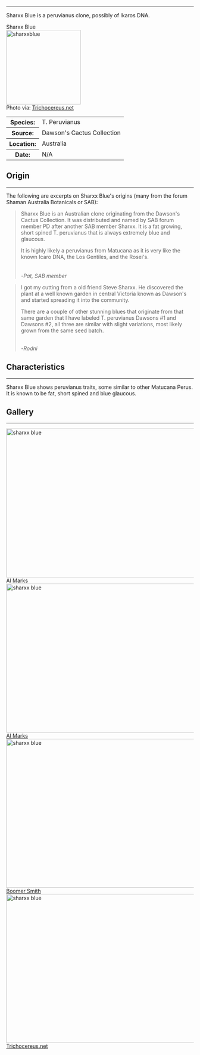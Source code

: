 <hr>

Sharxx Blue is a peruvianus clone, possibly of Ikaros DNA.  


<div class="infobox">
<div class="infobox-title">Sharxx Blue</div>
<div class="infobox-image">
<img src="./sharxx.jpg" alt="sharxxblue" width="200">

<div class="infobox-credit">
    Photo via: <a href="https://trichocereus.net/" target="_blank">Trichocereus.net</a>
</div>

</div>
<table class="infobox-table">
<tr>
    <th class="parameter-title">Species: </th>
    <td>T. Peruvianus</td>
</tr>
<tr>
    <th class="parameter-title">Source: </th>
    <td>Dawson's Cactus Collection</td>
</tr>
<tr>
    <th class="parameter-title" >Location: </th>
    <td>Australia</td>
</tr>
<tr>
    <th class="parameter-title">Date: </th>
    <td>N/A</td>
</tr>
</table>
<!-- <div class="infobox-title">Aliases</div> -->
<!-- <ul class="infobox-table">
    <li class="alias-name">Ogun</li>
</ul> -->
</div>



## Origin
<hr>

The following are excerpts on Sharxx Blue's origins (many from the forum Shaman Australia Botanicals or SAB):

<blockquote>
Sharxx Blue is an Australian clone originating from the Dawson's Cactus Collection. It was distributed and named by SAB forum member PD after another SAB member Sharxx. It is a fat growing, short spined T. peruvianus that is always extremely blue and glaucous.

It is highly likely a peruvianus from Matucana as it is very like the known Icaro DNA, the Los Gentiles, and the Rosei's.<br><br>    
-<em>Pat, SAB member</em>
</blockquote>

<blockquote>
I got my cutting from a old friend Steve Sharxx. He discovered the plant at a well known garden in central Victoria known as Dawson's and started spreading it into the community.

There are a couple of other stunning blues that originate from that same garden that I have labeled T. peruvianus Dawsons #1 and Dawsons #2, all three are similar with slight variations, most likely grown from the same seed batch.<br><br>

-<em>Rodni</em>
</blockquote>


## Characteristics 
<hr>

Sharxx Blue shows peruvianus traits, some similar to other Matucana Perus. It is known to be fat, short spined and blue glaucous. 


## Gallery
<hr>  

<div class="gallery-container">
<div class="gallery">
  <a target="_blank" href="./sharxx1.jpg">
    <img src="./sharxx1.jpg" alt="sharxx blue" width="600" height="400">
  </a>
  <div class="desc">Al Marks</div>
</div>

<div class="gallery">
  <a target="_blank" href="./sharxx2.jpg">
    <img src="./sharxx2.jpg" alt="sharxx blue" width="600" height="400">
    <div class="desc">Al Marks</div>
  </a>
 
</div>

<div class="gallery">
  <a target="_blank" href="./sharxx3.jpg">
    <img src="./sharxx3.jpg" alt="sharxx blue" width="600" height="400">
    <div class="desc">Boomer Smith</div>
  </a>

</div>

<div class="gallery">
  <a target="_blank" href="./sharxx4.jpg">
    <img src="./sharxx4.jpg" alt="sharxx blue" width="600" height="400">
    <div class="desc">Trichocereus.net</div>
  </a>

</div>
